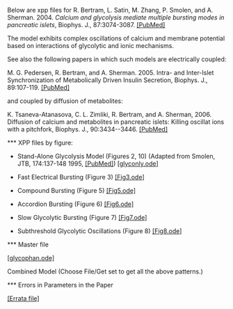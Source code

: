 Below are xpp files for R. Bertram, L. Satin, M. Zhang, P. Smolen, and A. Sherman. 2004. *Calcium and glycolysis mediate multiple bursting modes in pancreatic islets*, Biophys. J., 87:3074-3087. [[PubMed]](https://pubmed.ncbi.nlm.nih.gov/15347584/)

The model exhibits complex oscillations of calcium and membrane potential based on interactions of glycolytic and ionic mechanisms.

See also the following papers in which such models are electrically coupled:

M. G. Pedersen, R. Bertram, and A. Sherman. 2005. Intra- and Inter-Islet Synchronization of Metabolically Driven Insulin Secretion, Biophys. J., 89:107-119. [[PubMed]](https://pubmed.ncbi.nlm.nih.gov/15834002/)

and coupled by diffusion of metabolites:

K. Tsaneva-Atanasova, C. L. Zimliki, R. Bertram, and A. Sherman, 2006. Diffusion of calcium and metabolites in pancreatic islets: Killing oscillat ions with a pitchfork, Biophys. J., 90:3434--3446. [[PubMed]](https://pubmed.ncbi.nlm.nih.gov/16500973/)

*** XPP files by figure:

* Stand-Alone Glycolysis Model (Figures 2, 10) (Adapted from Smolen, JTB, 174:137-148 1995, [[PubMed]](https://pubmed.ncbi.nlm.nih.gov/7643610/)) [[glyconly.ode]](glyconly.ode)

* Fast Electrical Bursting (Figure 3) [[Fig3.ode]](Fig3.ode)

* Compound Bursting (Figure 5) [[Fig5.ode]](Fig5.ode)

* Accordion Bursting (Figure 6) [[Fig6.ode]](Fig6.ode)

* Slow Glycolytic Bursting (Figure 7) [[Fig7.ode]](Fig7.ode)

* Subthreshold Glycolytic Oscillations (Figure 8) [[Fig8.ode]](Fig8.ode)

*** Master file 

[[glycophan.ode]](glycophan.ode)

Combined Model (Choose File/Get set to get all the above patterns.)


*** Errors in Parameters in the Paper


[[Errata file]](errata.pdf)
